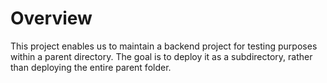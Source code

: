 # Overview
This project enables us to maintain a backend project for testing purposes within a parent directory. The goal is to deploy it as a subdirectory, rather than deploying the entire parent folder.